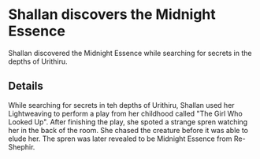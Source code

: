 # Shallan discovers the Midnight Essence
Shallan discovered the Midnight Essence while searching for secrets in the depths of Urithiru.

## Details
While searching for secrets in teh depths of Urithiru, Shallan used her Lightweaving to perform a play from her childhood called "The Girl Who Looked Up". After finishing the play, she spoted a strange spren watching her in the back of the room. She chased the creature before it was able to elude her. The spren was later revealed to be Midnight Essence from Re-Shephir.
